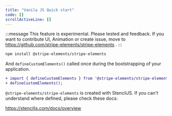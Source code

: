 ```yaml
---
title: "Vanila JS Quick start"
code: []
scrollActiveLine: []
---
```


:::message
This feature is experimental. Please tested and feedback. If you want to contribute UI, Animation or create issue, move to https://github.com/stripe-elements/stripe-elements .
:::

```bash
npm install @stripe-elements/stripe-elements
```

And `defineCustomElements()` called once during the bootstrapping of your application.

```diff ts
+ import { defineCustomElements } from '@stripe-elements/stripe-elements/loader';
+ defineCustomElements();
```

`@stripe-elements/stripe-elements` is created with StencilJS. If you can't understand where defined, please check these docs:

https://stenciljs.com/docs/overview